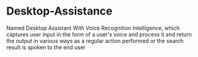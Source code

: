 # Desktop-Assistance
Named Desktop Assistant With Voice Recognition Intelligence, which captures user input in the form of a user's voice and process it and return the output in various ways as a regular action performed or the search result is spoken to the end user
